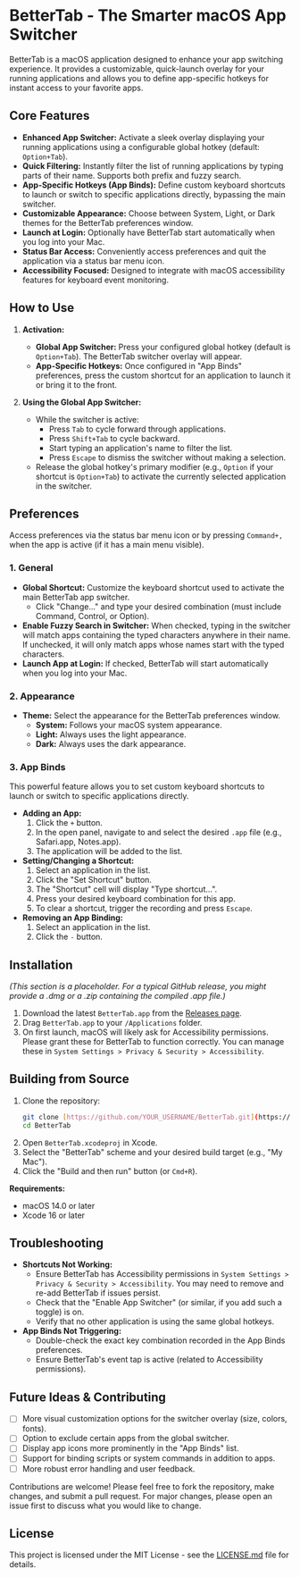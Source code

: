 # BetterTab - The Smarter macOS App Switcher

BetterTab is a macOS application designed to enhance your app switching experience. It provides a customizable, quick-launch overlay for your running applications and allows you to define app-specific hotkeys for instant access to your favorite apps.

## Core Features

* **Enhanced App Switcher:** Activate a sleek overlay displaying your running applications using a configurable global hotkey (default: `Option+Tab`).
* **Quick Filtering:** Instantly filter the list of running applications by typing parts of their name. Supports both prefix and fuzzy search.
* **App-Specific Hotkeys (App Binds):** Define custom keyboard shortcuts to launch or switch to specific applications directly, bypassing the main switcher.
* **Customizable Appearance:** Choose between System, Light, or Dark themes for the BetterTab preferences window.
* **Launch at Login:** Optionally have BetterTab start automatically when you log into your Mac.
* **Status Bar Access:** Conveniently access preferences and quit the application via a status bar menu icon.
* **Accessibility Focused:** Designed to integrate with macOS accessibility features for keyboard event monitoring.

## How to Use

1.  **Activation:**
    * **Global App Switcher:** Press your configured global hotkey (default is `Option+Tab`). The BetterTab switcher overlay will appear.
    * **App-Specific Hotkeys:** Once configured in "App Binds" preferences, press the custom shortcut for an application to launch it or bring it to the front.

2.  **Using the Global App Switcher:**
    * While the switcher is active:
        * Press `Tab` to cycle forward through applications.
        * Press `Shift+Tab` to cycle backward.
        * Start typing an application's name to filter the list.
        * Press `Escape` to dismiss the switcher without making a selection.
    * Release the global hotkey's primary modifier (e.g., `Option` if your shortcut is `Option+Tab`) to activate the currently selected application in the switcher.

## Preferences

Access preferences via the status bar menu icon or by pressing `Command+,` when the app is active (if it has a main menu visible).

### 1. General
   * **Global Shortcut:** Customize the keyboard shortcut used to activate the main BetterTab app switcher.
        * Click "Change..." and type your desired combination (must include Command, Control, or Option).
   * **Enable Fuzzy Search in Switcher:** When checked, typing in the switcher will match apps containing the typed characters anywhere in their name. If unchecked, it will only match apps whose names start with the typed characters.
   * **Launch App at Login:** If checked, BetterTab will start automatically when you log into your Mac.

### 2. Appearance
   * **Theme:** Select the appearance for the BetterTab preferences window.
        * **System:** Follows your macOS system appearance.
        * **Light:** Always uses the light appearance.
        * **Dark:** Always uses the dark appearance.

### 3. App Binds
   This powerful feature allows you to set custom keyboard shortcuts to launch or switch to specific applications directly.
   * **Adding an App:**
        1.  Click the `+` button.
        2.  In the open panel, navigate to and select the desired `.app` file (e.g., Safari.app, Notes.app).
        3.  The application will be added to the list.
   * **Setting/Changing a Shortcut:**
        1.  Select an application in the list.
        2.  Click the "Set Shortcut" button.
        3.  The "Shortcut" cell will display "Type shortcut...".
        4.  Press your desired keyboard combination for this app.
        5.  To clear a shortcut, trigger the recording and press `Escape`.
   * **Removing an App Binding:**
        1.  Select an application in the list.
        2.  Click the `-` button.

## Installation

*(This section is a placeholder. For a typical GitHub release, you might provide a .dmg or a .zip containing the compiled .app file.)*

1.  Download the latest `BetterTab.app` from the [Releases page](https://github.com/daniil-pogorelov/BetterTab/releases).
2.  Drag `BetterTab.app` to your `/Applications` folder.
3.  On first launch, macOS will likely ask for Accessibility permissions. Please grant these for BetterTab to function correctly. You can manage these in `System Settings > Privacy & Security > Accessibility`.

## Building from Source

1.  Clone the repository:
    ```bash
    git clone [https://github.com/YOUR_USERNAME/BetterTab.git](https://github.com/YOUR_USERNAME/BetterTab.git)
    cd BetterTab
    ```
2.  Open `BetterTab.xcodeproj` in Xcode.
3.  Select the "BetterTab" scheme and your desired build target (e.g., "My Mac").
4.  Click the "Build and then run" button (or `Cmd+R`).

**Requirements:**
* macOS 14.0 or later
* Xcode 16 or later

## Troubleshooting

* **Shortcuts Not Working:**
    * Ensure BetterTab has Accessibility permissions in `System Settings > Privacy & Security > Accessibility`. You may need to remove and re-add BetterTab if issues persist.
    * Check that the "Enable App Switcher" (or similar, if you add such a toggle) is on.
    * Verify that no other application is using the same global hotkeys.
* **App Binds Not Triggering:**
    * Double-check the exact key combination recorded in the App Binds preferences.
    * Ensure BetterTab's event tap is active (related to Accessibility permissions).

## Future Ideas & Contributing

* [ ] More visual customization options for the switcher overlay (size, colors, fonts).
* [ ] Option to exclude certain apps from the global switcher.
* [ ] Display app icons more prominently in the "App Binds" list.
* [ ] Support for binding scripts or system commands in addition to apps.
* [ ] More robust error handling and user feedback.

Contributions are welcome! Please feel free to fork the repository, make changes, and submit a pull request. For major changes, please open an issue first to discuss what you would like to change.

## License

This project is licensed under the MIT License - see the [LICENSE.md](LICENSE.md) file for details.
